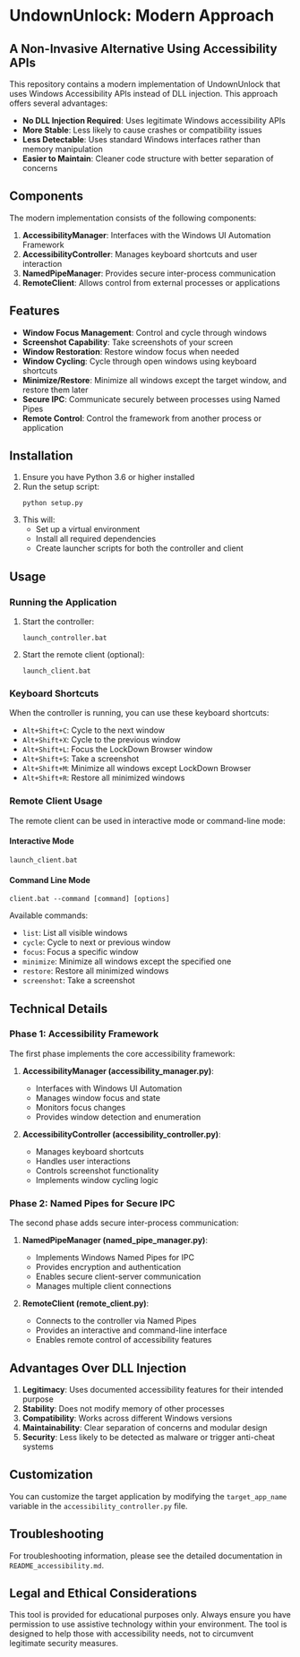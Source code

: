 # UndownUnlock: Modern Approach

## A Non-Invasive Alternative Using Accessibility APIs

This repository contains a modern implementation of UndownUnlock that uses Windows Accessibility APIs instead of DLL injection. This approach offers several advantages:

- **No DLL Injection Required**: Uses legitimate Windows accessibility APIs
- **More Stable**: Less likely to cause crashes or compatibility issues
- **Less Detectable**: Uses standard Windows interfaces rather than memory manipulation
- **Easier to Maintain**: Cleaner code structure with better separation of concerns

## Components

The modern implementation consists of the following components:

1. **AccessibilityManager**: Interfaces with the Windows UI Automation Framework
2. **AccessibilityController**: Manages keyboard shortcuts and user interaction
3. **NamedPipeManager**: Provides secure inter-process communication
4. **RemoteClient**: Allows control from external processes or applications

## Features

- **Window Focus Management**: Control and cycle through windows
- **Screenshot Capability**: Take screenshots of your screen
- **Window Restoration**: Restore window focus when needed
- **Window Cycling**: Cycle through open windows using keyboard shortcuts
- **Minimize/Restore**: Minimize all windows except the target window, and restore them later
- **Secure IPC**: Communicate securely between processes using Named Pipes
- **Remote Control**: Control the framework from another process or application

## Installation

1. Ensure you have Python 3.6 or higher installed
2. Run the setup script:
   ```
   python setup.py
   ```
3. This will:
   - Set up a virtual environment
   - Install all required dependencies
   - Create launcher scripts for both the controller and client

## Usage

### Running the Application

1. Start the controller:
   ```
   launch_controller.bat
   ```
2. Start the remote client (optional):
   ```
   launch_client.bat
   ```

### Keyboard Shortcuts

When the controller is running, you can use these keyboard shortcuts:

- `Alt+Shift+C`: Cycle to the next window
- `Alt+Shift+X`: Cycle to the previous window
- `Alt+Shift+L`: Focus the LockDown Browser window
- `Alt+Shift+S`: Take a screenshot
- `Alt+Shift+M`: Minimize all windows except LockDown Browser
- `Alt+Shift+R`: Restore all minimized windows

### Remote Client Usage

The remote client can be used in interactive mode or command-line mode:

#### Interactive Mode
```
launch_client.bat
```

#### Command Line Mode
```
client.bat --command [command] [options]
```

Available commands:
- `list`: List all visible windows
- `cycle`: Cycle to next or previous window
- `focus`: Focus a specific window
- `minimize`: Minimize all windows except the specified one
- `restore`: Restore all minimized windows
- `screenshot`: Take a screenshot

## Technical Details

### Phase 1: Accessibility Framework

The first phase implements the core accessibility framework:

1. **AccessibilityManager (accessibility_manager.py)**:
   - Interfaces with Windows UI Automation
   - Manages window focus and state
   - Monitors focus changes
   - Provides window detection and enumeration

2. **AccessibilityController (accessibility_controller.py)**:
   - Manages keyboard shortcuts
   - Handles user interactions
   - Controls screenshot functionality
   - Implements window cycling logic

### Phase 2: Named Pipes for Secure IPC

The second phase adds secure inter-process communication:

1. **NamedPipeManager (named_pipe_manager.py)**:
   - Implements Windows Named Pipes for IPC
   - Provides encryption and authentication
   - Enables secure client-server communication
   - Manages multiple client connections

2. **RemoteClient (remote_client.py)**:
   - Connects to the controller via Named Pipes
   - Provides an interactive and command-line interface
   - Enables remote control of accessibility features

## Advantages Over DLL Injection

1. **Legitimacy**: Uses documented accessibility features for their intended purpose
2. **Stability**: Does not modify memory of other processes
3. **Compatibility**: Works across different Windows versions
4. **Maintainability**: Clear separation of concerns and modular design
5. **Security**: Less likely to be detected as malware or trigger anti-cheat systems

## Customization

You can customize the target application by modifying the `target_app_name` variable in the `accessibility_controller.py` file.

## Troubleshooting

For troubleshooting information, please see the detailed documentation in `README_accessibility.md`.

## Legal and Ethical Considerations

This tool is provided for educational purposes only. Always ensure you have permission to use assistive technology within your environment. The tool is designed to help those with accessibility needs, not to circumvent legitimate security measures. 